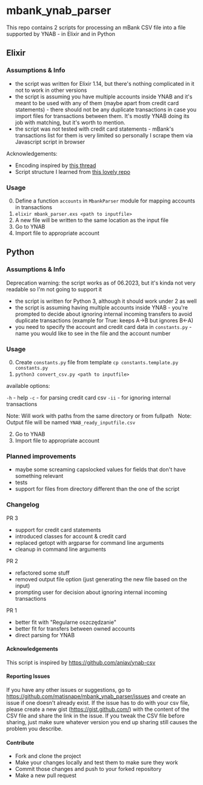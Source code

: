 # mbank_ynab_parser

This repo contains 2 scripts for processing an mBank CSV file into a file supported by YNAB - in Elixir and in Python

## Elixir

### Assumptions & Info

- the script was written for Elixir 1.14, but there's nothing complicated in it not to work in other versions
- the script is assuming you have multiple accounts inside YNAB and it's meant to be used with any of them (maybe apart from credit card statements) - there should not be any duplicate transactions in case you import files for transactions between them. It's mostly YNAB doing its job with matching, but it's worth to mention.
- the script was not tested with credit card statements - mBank's transactions list for them is very limited so personally I scrape them via Javascript script in browser

Acknowledgements:
- Encoding inspired by [this thread](https://elixirforum.com/t/sharing-with-the-community-text-transcoding-libraries/17962)
- Script structure I learned from [this lovely repo](https://github.com/wojtekmach/mix_install_examples/)

### Usage

0) Define a function `accounts` in `MbankParser` module for mapping accounts in transactions
1) `elixir mbank_parser.exs <path to inputfile>`
2) A new file will be written to the same location as the input file
3) Go to YNAB
4) Import file to appropriate account

## Python

### Assumptions & Info

Deprecation warning: the script works as of 06.2023, but it's kinda not very readable so I'm not going to support it

- the script is written for Python 3, although it should work under 2 as well
- the script is assuming having multiple accounts inside YNAB - you're prompted to decide about ignoring internal incoming transfers to avoid duplicate transactions (example for True: keeps A->B but ignores B<-A)
- you need to specify the account and credit card data in `constants.py` - name you would like to see in the file and the account number

### Usage

0) Create `constants.py` file from template
    `cp constants.template.py constants.py`
1) `python3 convert_csv.py <path to inputfile>`

available options:

`-h` - help
`-c` - for parsing credit card csv
`-ii` - for ignoring internal transactions

   Note: Will work with paths from the same directory or from fullpath
   Note: Output file will be named `YNAB_ready_inputfile.csv`

2) Go to YNAB
3) Import file to appropriate account

### Planned improvements
- maybe some screaming capslocked values for fields that don't have something relevant
- tests
- support for files from directory different than the one of the script

### Changelog
PR 3
- support for credit card statements
- introduced classes for account & credit card
- replaced getopt with argparse for command line arguments
- cleanup in command line arguments

PR 2
- refactored some stuff
- removed output file option (just generating the new file based on the input)
- prompting user for decision about ignoring internal incoming transactions

PR 1
- better fit with "Regularne oszczędzanie"
- better fit for transfers between owned accounts
- direct parsing for YNAB

#### Acknowledgements
This script is inspired by https://github.com/aniav/ynab-csv

#### Reporting Issues
If you have any other issues or suggestions, go to https://github.com/matisnape/mbank_ynab_parser/issues and create an issue if one doesn't already exist. If the issue has to do with your csv file, please create a new gist (https://gist.github.com/) with the content of the CSV file and share the link in the issue. If you tweak the CSV file before sharing, just make sure whatever version you end up sharing still causes the problem you describe.

#### Contribute
- Fork and clone the project
- Make your changes locally and test them to make sure they work
- Commit those changes and push to your forked repository
- Make a new pull request


